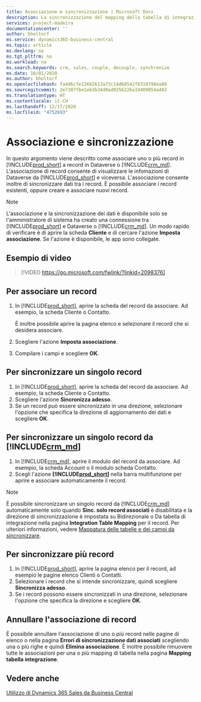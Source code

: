 ```yaml
---
title: Associazione e sincronizzazione | Microsoft Docs
description: La sincronizzazione del mapping della tabella di integrazione consente la sincronizzazione di dati in tutti i record in una tabella in Business Central e in una tabella in Dynamics 365 Sales che sono associate.
services: project-madeira
documentationcenter: ''
author: bholtorf
ms.service: dynamics365-business-central
ms.topic: article
ms.devlang: na
ms.tgt_pltfrm: na
ms.workload: na
ms.search.keywords: crm, sales, couple, decouple, synchronize
ms.date: 10/01/2020
ms.author: bholtorf
ms.openlocfilehash: fa4d6cfe13662613a73c14d68542f8319798ea80
ms.sourcegitcommit: 2e7307fbe1eb3b34d0ad9356226a19409054a402
ms.translationtype: HT
ms.contentlocale: it-CH
ms.lasthandoff: 12/17/2020
ms.locfileid: "4752693"
---
```

# <a name="coupling-and-synchronizing"></a>Associazione e sincronizzazione
In questo argomento viene descritto come associare uno o più record in [!INCLUDE[prod_short](includes/prod_short.md)] a record in Dataverse o [!INCLUDE[crm_md](includes/crm_md.md)]. L'associazione di record consente di visualizzare le infomazioni di Dataverse da [!INCLUDE[prod_short](includes/prod_short.md)] e viceversa. L'associazione consente inoltre di sincronizzare dati tra i record. È possibile associare i record esistenti, oppure creare e associare nuovi record.

> [!Note]
> L'associazione e la sincronizzazione dei dati è disponibile solo se l'amministratore di sistema ha creato una connessione tra [!INCLUDE[prod_short](includes/prod_short.md)] e Dataverse o [!INCLUDE[crm_md](includes/crm_md.md)]. Un modo rapido di verificare è di aprire la scheda **Cliente** e di cercare l'azione **Imposta associazione**. Se l'azione è disponibile, le app sono collegate.   

## <a name="video-example"></a>Esempio di video

> [!VIDEO https://go.microsoft.com/fwlink/?linkid=2098376]

## <a name="to-couple-a-record"></a>Per associare un record  
1.  In [!INCLUDE[prod_short](includes/prod_short.md)], aprire la scheda del record da associare. Ad esempio, la scheda Cliente o Contatto.  

    È inoltre possibile aprire la pagina elenco e selezionare il record che si desidera associare.  

2.  Scegliere l'azione **Imposta associazione**.  
3.  Compilare i campi e scegliere **OK**.  

## <a name="to-synchronize-a-single-record"></a>Per sincronizzare un singolo record  
1.  In [!INCLUDE[prod_short](includes/prod_short.md)], aprire la scheda del record da associare. Ad esempio, la scheda Cliente o Contatto.  
2.  Scegliere l'azione **Sincronizza adesso**.  
3.  Se un record può essere sincronizzato in una direzione, selezionare l'opzione che specifica la direzione di aggiornamento dei dati e scegliere **OK**.  

## <a name="to-synchronize-a-single-record-from-crm_md"></a>Per sincronizzare un singolo record da [!INCLUDE[crm_md](includes/crm_md.md)]  
1.  In [!INCLUDE[crm_md](includes/crm_md.md)], aprire il modulo del record da associare. Ad esempio, la scheda Account o il modulo scheda Contatto.  
2.  Scegli l'azione **[!INCLUDE[prod_short](includes/prod_short.md)]** nella barra multifunzione per aprire e associare automaticamente il record.

> [!Note]
> È possibile sincronizzare un singolo record da [!INCLUDE[crm_md](includes/crm_md.md)] automaticamente solo quando **Sinc. solo record associati** è disabilitata e la direzione di sincronizzazione è impostata su Bidirezionale o Da tabella di integrazione nella pagina **Integration Table Mapping** per il record. Per ulteriori informazioni, vedere [Mappatura delle tabelle e dei campi da sincronizzare](admin-how-to-modify-table-mappings-for-synchronization.md#creating-new-records).     

## <a name="to-synchronize-multiple-records"></a>Per sincronizzare più record  
1.  In [!INCLUDE[prod_short](includes/prod_short.md)], aprire la pagina elenco per il record, ad esempio le pagine elenco Clienti o Contatti.  
2.  Selezionare i record che si intende sincronizzare, quindi scegliere **Sincronizza adesso**.  
3.  Se i record possono essere sincronizzati in una direzione, selezionare l'opzione che specifica la direzione e scegliere **OK**.  

## <a name="uncoupling-records"></a>Annullare l'associazione di record
È possibile annullare l'associazione di uno o più record nelle pagine di elenco o nella pagina **Errori di sincronizzazione dati associati** scegliendo una o più righe e quindi **Elimina associazione**. È inoltre possibile rimuovere tutte le associazioni per una o più mapping di tabella nella pagina **Mapping tabella integrazione**.

## <a name="see-also"></a>Vedere anche  
[Utilizzo di Dynamics 365 Sales da Business Central](marketing-integrate-dynamicscrm.md)
